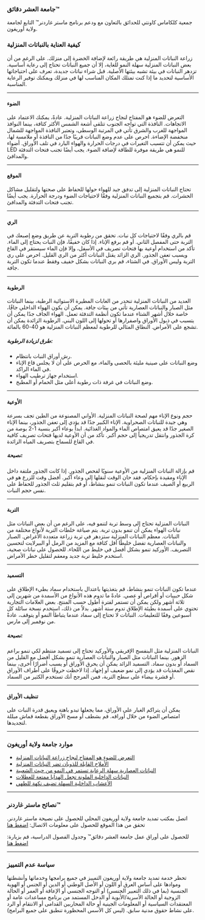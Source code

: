 ### جامعة العشر دقائق™

جمعية كلكاماس كاونتي للحدائق بالتعاون مع ودعم برنامج ماستر غاردنر™ التابع لجامعة ولاية أوريغون.

### كيفية العناية بالنباتات المنزلية

زراعة النباتات المنزلية هي طريقة رائعة لإضافة الخضرة إلى منزلك. على الرغم من أن بعض النباتات المنزلية سهلة النمو للغاية، إلا أن جميع النباتات تحتاج إلى رعاية أساسية. تزدهر النباتات في بيئة تشبه بيئتها الأصلية. قبل شراء نباتات جديدة، تعرف على احتياجاتها الأساسية لتحديد ما إذا كنت تمتلك المكان المناسب لها في منزلك ويمكنك توفير الرعاية المناسبة.

---

#### الضوء

التعرض للضوء هو المفتاح لنجاح زراعة النباتات المنزلية. عادةً، يمكنك الاعتماد على الاتجاهات. النافذة التي تواجه الجنوب تتلقى أشعة الشمس الأكثر كثافة، بينما النوافذ المواجهة للغرب والشرق تأتي في المرتبة الوسطى، وتعتبر النافذة المواجهة للشمال منخفضة الإضاءة. احرص على عدم وضع النباتات قريبًا جدًا من النافذة أو ملامسة لها، حيث يمكن أن تتسبب التغيرات في درجات الحرارة والهواء البارد في تلف الأوراق. أضواء LED للنمو هي طريقة موفرة للطاقة لإضافة الضوء. يجب أيضًا تجنب فتحات التدفئة والمدافئ.

---

#### الموقع

تحتاج النباتات المنزلية إلى تدفق جيد للهواء حولها للحفاظ على صحتها ولتقليل مشاكل الحشرات. قم بتجميع النباتات المنزلية وفقًا لاحتياجات الضوء ودرجة الحرارة. يجب أيضًا تجنب فتحات التدفئة والمدافئ.

---

#### الري

قم بالري وفقًا لاحتياجات كل نبات. تحقق من رطوبة التربة عن طريق وضع إصبعك في التربة حتى المفصل الثاني. أو قم برفع الإناء. إذا كان خفيفًا، فإن النبات يحتاج إلى الماء. تأكد من استخدام أوعية بها فتحات تصريف في الأسفل، وإلا فإن الماء سيستقر في القاع ويسبب تعفن الجذور. الري الزائد يقتل النباتات أكثر من الري القليل. احرص على ري التربة وليس الأوراق. في الشتاء، قم بري النباتات بشكل خفيف وفقط عندما تكون التربة جافة.

---

#### الرطوبة

العديد من النباتات المنزلية تنحدر من الغابات المطيرة الاستوائية الرطبة، بينما النباتات مثل الصبار والنباتات العصارية تأتي من بيئات جافة. يمكن أن يكون الهواء الداخلي جافًا، خاصة خلال أشهر الشتاء عندما تكون أنظمة التدفئة تعمل. الهواء الجاف جدًا يمكن أن يتسبب في ذبول الأوراق واصفرارها أو تحولها إلى اللون البني. الرطوبة الزائدة يمكن أن تشجع على الأمراض. النطاق المثالي للرطوبة لمعظم النباتات المنزلية هو 40-60 بالمائة.

##### طرق لزيادة الرطوبة:
- رش أوراق النبات بانتظام.
- وضع النباتات على صينية مليئة بالحصى والماء، مع الحرص على أن لا يجلس قاع الإناء في الماء الراكد.
- استخدام جهاز ترطيب الهواء.
- وضع النباتات في غرفة ذات رطوبة أعلى مثل الحمام أو المطبخ.

---

#### الأوعية

حجم ونوع الإناء مهم لصحة النباتات المنزلية. الأواني المصنوعة من الطين تجف بسرعة وهي جيدة للنباتات الصحراوية. الإناء الكبير جدًا قد يؤدي إلى تعفن الجذور، بينما الإناء الصغير جدًا قد يعيق امتصاص الماء والمواد الغذائية. ابدأ بوعاء أكبر بنسبة 1-2 بوصة من كرة الجذور وانتقل تدريجياً إلى حجم أكبر. تأكد من أن الأوعية لديها فتحات تصريف كافية في القاع للسماح بتصريف المياه الزائدة.

##### نصيحة:
قم بإزالة النباتات المنزلية من الأوعية سنويًا لفحص الجذور. إذا كانت الجذور ملتفة داخل الإناء ومقيدة بإحكام، فقد حان الوقت لنقلها إلى وعاء أكبر. أفضل وقت للزرع هو في الربيع أو الصيف عندما تكون النباتات تنمو بنشاط، أو قم بتقليم ثلث الجذور للحفاظ على نفس حجم النبات.

---

#### التربة

النباتات المنزلية تحتاج إلى وسط تربة لتنمو فيه، على الرغم من أن بعض النباتات مثل نباتات الهواء يمكن أن تنمو بدون تربة. يتم صياغة خلطات التربة لأنواع مختلفة من النباتات. معظم النباتات المنزلية ستزدهر في تربة زراعة متعددة الأغراض. الصبار والنباتات العصارية تفضل خليطًا أقل كثافة مع المزيد من الرمل أو البيرلايت لتحسين التصريف. الأوركيد تنمو بشكل أفضل في خليط من اللحاء. للحصول على نباتات صحية، استخدم خليط تربة جديد ومعقم لتقليل خطر الأمراض.

---

#### التسميد

عندما تكون النباتات تنمو بنشاط، قم بتغذيتها باعتدال باستخدام سماد بطيء الإطلاق على شكل حبيبات أو أقراص أو عصي. عادةً ما تدوم هذه الأنواع من الأسمدة من شهرين إلى ثلاثة أشهر ولكن يمكن أن تستمر لفترة أطول حسب المنتج. بعض العلامات التجارية تحتوي على أسمدة بطيئة الإطلاق تدوم ستة أشهر. بدلاً من ذلك، استخدم نسخة سائلة كل أسبوعين وفقًا للتعليمات. النباتات لا تحتاج إلى سماد عندما يتباطأ النمو أو يتوقف، عادةً من نوفمبر إلى مارس.

##### نصيحة:
النباتات المنزلية مثل البنفسج الإفريقي والأوركيد تحتاج إلى تسميد منتظم لكي تنمو براعم الزهور. بينما النباتات مثل الصبار والنباتات العصارية تنمو بشكل أفضل مع القليل من السماد أو بدون سماد. التسميد الزائد يمكن أن يحرق الأوراق أو يسبب أضرارًا أخرى، بينما نقص المغذيات قد يؤدي إلى نمو ضعيف أو إجهاد. إذا لاحظت حروقًا على أطراف الأوراق أو قشرة بيضاء على سطح التربة، فمن المرجح أنك تستخدم الكثير من السماد.

---

#### تنظيف الأوراق

يمكن أن يتراكم الغبار على الأوراق، مما يجعلها تبدو باهتة ويعيق قدرة النبات على امتصاص الضوء من خلال أوراقه. قم بشطف أو مسح الأوراق بقطعة قماش مبللة لتجديدها.

---

### موارد جامعة ولاية أوريغون

- [التعرض للضوء هو المفتاح لنجاح زراعة النباتات المنزلية](https://extension.oregonstate.edu/news/light-exposure-key-growing-successful-houseplants)
- [الأملاح القابلة للذوبان تضر النباتات المنزلية](https://extension.oregonstate.edu/news/soluble-salts-damaging-houseplants)
- [النباتات العصارية سهلة الرعاية تستمر في النمو من حيث الشعبية](https://extension.oregonstate.edu/news/carefree-succulents-continue-grow-popularity)
- [النباتات الداخلية الملونة تجعل الهدايا ممتعة للعطلات](https://extension.oregonstate.edu/news/colorful-indoor-plants-make-delightful-gifts-holidays)
- [الأعشاب الداخلية السهلة تضيف نكهة للطهي](https://extension.oregonstate.edu/news/pot-table-easy-indoor-herbs-spice-cooking)

---

### نصائح ماستر غاردنر™

اتصل بمكتب تمديد جامعة ولاية أوريغون المحلي للحصول على نصيحة ماستر غاردنر. تحقق من هذا الموقع للحصول على معلومات الاتصال: [اضغط هنا](https://extension.oregonstate.edu/find-us)

للحصول على أوراق عمل جامعة العشر دقائق™ وجدول الفصول الدراسية، قم بزيارة: [اضغط هنا](https://cmastergardeners.org)

---

### سياسة عدم التمييز

تحظر خدمة تمديد جامعة ولاية أوريغون التمييز في جميع برامجها وخدماتها وأنشطتها وموادها على أساس العرق أو اللون أو الأصل الوطني أو الدين أو الجنس أو الهوية الجنسية (بما في ذلك التعبير الجنسي) أو التوجه الجنسي أو الإعاقة أو العمر أو الحالة الزوجية أو الحالة الأسرية/الأبوية أو الدخل المستمد من برنامج مساعدات عامة أو المعتقدات السياسية أو المعلومات الجينية أو حالة المحاربين القدامى أو الانتقام أو الرد على نشاط حقوق مدنية سابق. (ليس كل الأسس المحظورة تنطبق على جميع البرامج).